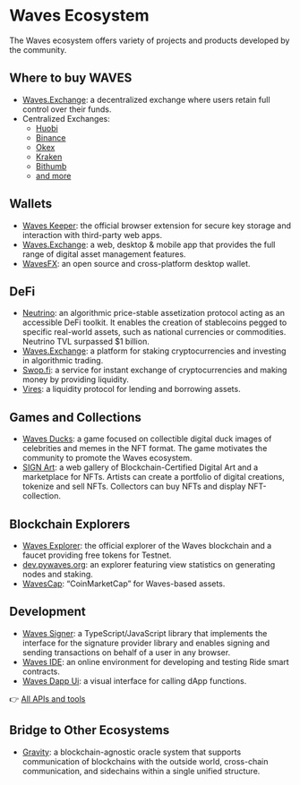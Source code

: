 # Waves Ecosystem

The Waves ecosystem offers variety of projects and products developed by the community.

## Where to buy WAVES

* [Waves.Exchange](https://waves.exchange/trading/spot/WAVES_USDN): a decentralized exchange where users retain full control over their funds.
* Centralized Exchanges:
   * [Huobi](https://www.huobi.com/ru-ru/exchange/waves_usdt/)
   * [Binance](https://www.binance.com/en/trade/WAVES_USDT)
   * [Okex](https://www.okex.com/ru/trade-spot/waves-usdt)
   * [Kraken](https://trade.kraken.com/ru-ru/charts/KRAKEN:WAVES-USD)
   * [Bithumb](https://m.bithumb.com/trade/order/WAVES_KRW)
   * [and more](https://coinmarketcap.com/currencies/waves/markets/)

## Wallets

* [Waves Keeper](/en/ecosystem/waves-keeper/): the official browser extension for secure key storage and interaction with third-party web apps.
* [Waves.Exchange](https://waves.exchange/): a web, desktop & mobile app that provides the full range of digital asset management features.
* [WavesFX](https://wavesfx.github.io/): an open source and cross-platform desktop wallet.

## DeFi

* [Neutrino](http://neutrino.at/): an algorithmic price-stable assetization protocol acting as an accessible DeFi toolkit. It enables the creation of stablecoins pegged to specific real-world assets, such as national currencies or commodities. Neutrino TVL surpassed $1 billion.
* [Waves.Exchange](https://waves.exchange/): a platform for staking cryptocurrencies and investing in algorithmic trading.
* [Swop.fi](https://swop.fi): a service for instant exchange of cryptocurrencies and making money by providing liquidity.
* [Vires](https://vires.finance/): a liquidity protocol for lending and borrowing assets.

## Games and Collections

* [Waves Ducks](https://wavesducks.com/): a game focused on collectible digital duck images of celebrities and memes in the NFT format. The game motivates the community to promote the Waves ecosystem.
* [SIGN Art](https://sign-art.app/): a web gallery of Blockchain-Certified Digital Art and a marketplace for NFTs. Artists can create a portfolio of digital creations, tokenize and sell NFTs. Collectors can buy NFTs and display NFT-collection.

## Blockchain Explorers

* [Waves Explorer](https://wavesexplorer.com/): the official explorer of the Waves blockchain and a faucet providing free tokens for Testnet.
* [dev.pywaves.org](https://dev.pywaves.org/): an explorer featuring view statistics on generating nodes and staking.
* [WavesCap](https://wavescap.com/): “CoinMarketCap” for Waves-based assets.

## Development

* [Waves Signer](/en/building-apps/waves-api-and-sdk/client-libraries/signer): a TypeScript/JavaScript library that implements the interface for the signature provider library and enables signing and sending transactions on behalf of a user in any browser.
* [Waves IDE](https://waves-ide.com/): an online environment for developing and testing Ride smart contracts.
* [Waves Dapp Ui](https://waves-dapp.com/): a visual interface for calling dApp functions.

👉 [All APIs and tools](/en/building-apps/)

## Bridge to Other Ecosystems

* [Gravity](https://gravity.tech/): a blockchain-agnostic oracle system that supports communication of blockchains with the outside world, cross-chain communication, and sidechains within a single unified structure.
